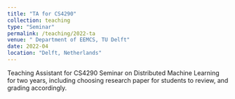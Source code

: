```yaml
---
title: "TA for CS4290"
collection: teaching
type: "Seminar"
permalink: /teaching/2022-ta
venue: " Department of EEMCS, TU Delft"
date: 2022-04
location: "Delft, Netherlands"
---
```


Teaching Assistant for CS4290 Seminar on Distributed Machine Learning for two years, including choosing research paper for students to review, and grading accordingly.
